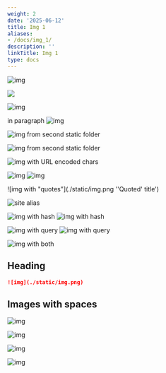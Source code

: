 ```yaml
---
weight: 2
date: '2025-06-12'
title: Img 1
aliases:
- /docs/img_1/
description: ''
linkTitle: Img 1
type: docs
---
```


![img](https://example.com/img.png)

![](./static/img.png)

![img](static/img.png)

in paragraph ![img](static/img.png)

![img from second static folder](/img2.png)

![img from second static folder](./static2/img2.png)

![img with URL encoded chars](./static2/img2%20copy.png)

![img](./static/img.png 'Title') ![img](/img.png)

![img with "quotes"](./static/img.png ''Quoted' title')

![site alias](@site/static/img.png)

![img with hash](/img.png#light) ![img with hash](/img.png#dark)

![img with query](/img.png?w=10) ![img with query](/img.png?w=10&h=10)

![img with both](/img.png?w=10&h=10#light)

## Heading

```md
![img](./static/img.png)
```

## Images with spaces

![img](</img with spaces.png>)

![img](<@site/static/img with spaces.png>)

![img](</img with one encoded%2520space.png>)

![img](<@site/static/img with one encoded%2520space.png>)
